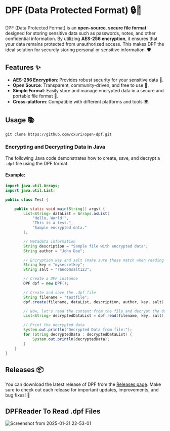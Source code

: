 # DPF (Data Protected Format) 🔒📁

DPF (Data Protected Format) is an **open-source**, **secure file format** designed for storing sensitive data such as passwords, notes, and other confidential information. By utilizing **AES-256 encryption**, it ensures that your data remains protected from unauthorized access. This makes DPF the ideal solution for securely storing personal or sensitive information. 🛡️

## Features ✨

- **AES-256 Encryption**: Provides robust security for your sensitive data 🔐.
- **Open Source**: Transparent, community-driven, and free to use 🔄.
- **Simple Format**: Easily store and manage encrypted data in a secure and portable file format 📂.
- **Cross-platform**: Compatible with different platforms and tools 🌍.

## Usage 📚
```
git clone https://github.com/cxuri/open-dpf.git
```

### Encrypting and Decrypting Data in Java

The following Java code demonstrates how to create, save, and decrypt a `.dpf` file using the DPF format. 

#### Example:

```java
import java.util.Arrays;
import java.util.List;

public class Test {

    public static void main(String[] args) {
        List<String> dataList = Arrays.asList(
            "Hello, World!",
            "This is a test.",
            "Sample encrypted data."
        );

        // Metadata information
        String description = "Sample file with encrypted data";
        String author = "John Doe";

        // Encryption key and salt (make sure these match when reading the file)
        String key = "mysecretkey";
        String salt = "randomsalt123";

        // Create a DPF instance
        DPF dpf = new DPF();

        // Create and save the .dpf file
        String filename = "testfile";
        dpf.create(filename, dataList, description, author, key, salt);

        // Now, let's read the content from the file and decrypt the data
        List<String> decryptedDataList = dpf.read(filename, key, salt);

        // Print the decrypted data
        System.out.println("Decrypted Data from file:");
        for (String decryptedData : decryptedDataList) {
            System.out.println(decryptedData);
        }
    }
}
```

## Releases 📦

You can download the latest release of DPF from the [Releases page](https://github.com/cxuri/open-dpf/releases). Make sure to check out each release for important updates, improvements, and bug fixes! 🚀


## DPFReader To Read .dpf Files
![Screenshot from 2025-01-31 22-53-01](https://github.com/user-attachments/assets/507bc0bd-690a-484d-b262-22242a377feb)
